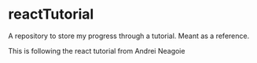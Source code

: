 # reactTutorial
A repository to store my progress through a tutorial. Meant as a reference.

This is following the react tutorial from Andrei Neagoie 
